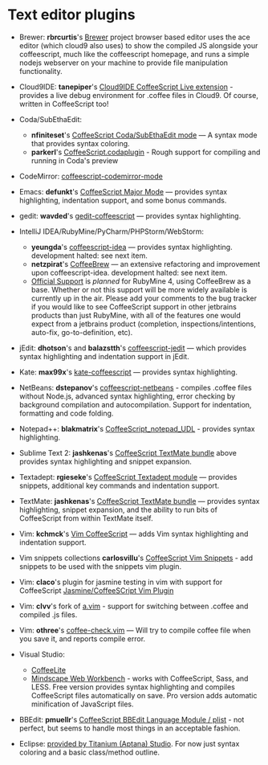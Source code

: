 # Text editor plugins

* Brewer: **rbrcurtis**'s [Brewer](https://github.com/rbrcurtis/Brewer) project browser based editor uses the ace editor (which cloud9 also uses) to show the compiled JS alongside your coffeescript, much like the coffeescript homepage, and runs a simple nodejs webserver on your machine to provide file manipulation functionality.

* Cloud9IDE: **tanepiper**'s [Cloud9IDE CoffeeScript Live extension](https://github.com/tanepiper/cloud9-livecoffee-ext) - provides a live debug environment for .coffee files in Cloud9.  Of course, written in CoffeeScript too!

* Coda/SubEthaEdit: 
  * **nfiniteset**'s [CoffeeScript Coda/SubEthaEdit mode](http://github.com/nfiniteset/CoffeeScript.mode) — A syntax mode that provides syntax coloring.
  * **parkerl**'s [CoffeeScript.codaplugin](https://github.com/parkerl/CoffeeScript.codaplugin) - Rough support for compiling and running in Coda's preview

* CodeMirror: [coffeescript-codemirror-mode](https://github.com/pickhardt/coffeescript-codemirror-mode)

* Emacs: **defunkt**'s [CoffeeScript Major Mode](http://github.com/defunkt/coffee-mode) — provides syntax highlighting, indentation support, and some bonus commands.

* gedit: **wavded**'s [gedit-coffeescript](http://github.com/wavded/gedit-coffeescript) — provides syntax highlighting.

* IntelliJ IDEA/RubyMine/PyCharm/PHPStorm/WebStorm:
  * **yeungda**'s [coffeescript-idea](http://yeungda.github.com/coffeescript-idea/) — provides syntax highlighting. development halted: see next item.
  * **netzpirat**'s [CoffeeBrew](https://github.com/netzpirat/coffee-brew) — an extensive refactoring and improvement upon coffeescript-idea. development halted: see next item.
  * [Official Support](http://youtrack.jetbrains.net/issue/RUBY-5943) is *planned* for RubyMine 4, using CoffeeBrew as a base. Whether or not this support will be more widely available is currently up in the air. Please add your comments to the bug tracker if you would like to see CoffeeScript support in other jetbrains products than just RubyMine, with all of the features one would expect from a jetbrains product (completion, inspections/intentions, auto-fix, go-to-definition, etc).

* jEdit: **dhotson**'s and **balazstth**'s [coffeescript-jedit](https://github.com/dhotson/coffeescript-jedit) — which provides syntax highlighting and indentation support in jEdit.

* Kate: **max99x**'s [kate-coffeescript](https://github.com/max99x/kate-coffeescript) — provides syntax highlighting.

* NetBeans: **dstepanov**'s [coffeescript-netbeans](https://github.com/dstepanov/coffeescript-netbeans) - compiles .coffee files without Node.js, advanced syntax highlighting, error checking by background compilation and autocompilation. Support for indentation, formatting and code folding.

* Notepad++: **blakmatrix**'s [CoffeeScript_notepad_UDL](https://github.com/blakmatrix/CoffeeScript_notepad_UDL) - provides syntax highlighting.

* Sublime Text 2: **jashkenas**'s [CoffeeScript TextMate bundle](http://github.com/jashkenas/coffee-script-tmbundle) above provides syntax highlighting and snippet expansion.

* Textadept: **rgieseke**'s [CoffeeScript Textadept module](http://rgieseke.github.com/ta-coffeescript) — provides snippets, additional key commands and indentation support.

* TextMate: **jashkenas**'s [CoffeeScript TextMate bundle](http://github.com/jashkenas/coffee-script-tmbundle) — provides syntax highlighting, snippet expansion, and the ability to run bits of CoffeeScript from within TextMate itself.

* Vim: **kchmck**'s [Vim CoffeeScript](http://github.com/kchmck/vim-coffee-script) — adds Vim syntax highlighting and indentation support.

* Vim snippets collections **carlosvillu**'s [CoffeeScript Vim Snippets](https://github.com/carlosvillu/coffeScript-VIM-Snippets) - add snippets to be used with the snippets vim plugin.

* Vim: **claco**'s plugin for jasmine testing in vim with support for CoffeeScript [Jasmine/CoffeeSCript Vim Plugin](https://github.com/claco/jasmine.vim)

* Vim: **clvv**'s fork of [a.vim](https://github.com/clvv/a.vim) - support for switching between .coffee and compiled .js files.
* Vim: **othree**'s [coffee-check.vim](https://github.com/othree/coffee-check.vim) — Will try to compile coffee file when you save it, and reports compile error.

* Visual Studio: 
  * [CoffeeLite](https://github.com/chrisdunelm/CoffeeLite)
  * [Mindscape Web Workbench](http://www.mindscapehq.com/products/web-workbench) - works with CoffeeScript, Sass, and LESS. Free version provides syntax highlighting and compiles CoffeeScript files automatically on save. Pro version adds automatic minification of JavaScript files.

* BBEdit: **pmuellr**'s [CoffeeScript BBEdit Language Module / plist](https://gist.github.com/1004413) - not perfect, but seems to handle most things in an acceptable fashion.

* Eclipse: [provided by Titanium (Aptana) Studio](http://jira.appcelerator.org/browse/APSTUD-2451). For now just syntax coloring and a basic class/method outline.